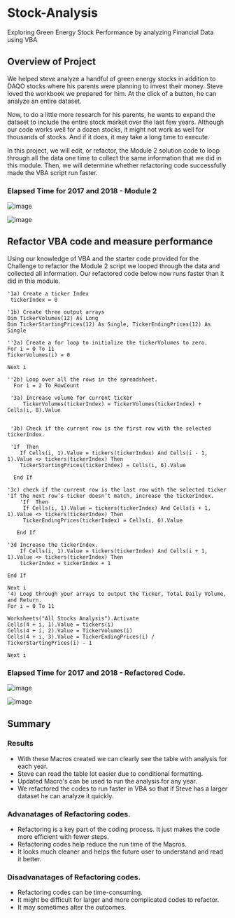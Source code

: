 # Stock-Analysis
Exploring Green Energy Stock Performance by analyzing Financial Data using VBA

## Overview of Project
We helped steve analyze a handful of green energy stocks in addition to DAQO stocks where his parents were planning to invest their money. Steve loved the workbook we prepared for him. At the click of a button, he can analyze an entire dataset. 

Now, to do a little more research for his parents, he wants to expand the dataset to include the entire stock market over the last few years. Although our code works well for a dozen stocks, it might not work as well for thousands of stocks. And if it does, it may take a long time to execute.

In this project, we will edit, or refactor, the Module 2 solution code to loop through all the data one time to collect the same information that we did in this module. Then, we will determine whether refactoring code successfully made the VBA script run faster.

### Elapsed Time for 2017 and 2018 - Module 2 

![image](https://user-images.githubusercontent.com/78935551/110395578-61ac3180-803c-11eb-80a1-b554a74b477c.png)

![image](https://user-images.githubusercontent.com/78935551/110395592-67a21280-803c-11eb-80e0-f814f48cce99.png)


## Refactor VBA code and measure performance
Using our knowledge of VBA and the starter code provided for the Challenge to refactor the Module 2 script we looped through the data and collected all information.
Our refactored code below now runs faster than it did in this module. 

    '1a) Create a ticker Index
     tickerIndex = 0

    '1b) Create three output arrays
    Dim TickerVolumes(12) As Long
    Dim TickerStartingPrices(12) As Single, TickerEndingPrices(12) As Single
    
    ''2a) Create a for loop to initialize the tickerVolumes to zero.
    For i = 0 To 11
    TickerVolumes(i) = 0
       
    Next i
            
    ''2b) Loop over all the rows in the spreadsheet.
      For i = 2 To RowCount
    
     '3a) Increase volume for current ticker
         TickerVolumes(tickerIndex) = TickerVolumes(tickerIndex) + Cells(i, 8).Value
    
        
     '3b) Check if the current row is the first row with the selected tickerIndex.
       
     'If  Then
        If Cells(i, 1).Value = tickers(tickerIndex) And Cells(i - 1, 1).Value <> tickers(tickerIndex) Then
        TickerStartingPrices(tickerIndex) = Cells(i, 6).Value
           
      End If
        
    '3c) check if the current row is the last row with the selected ticker
    'If the next row’s ticker doesn’t match, increase the tickerIndex.
        'If  Then
         If Cells(i, 1).Value = tickers(tickerIndex) And Cells(i + 1, 1).Value <> tickers(tickerIndex) Then
         TickerEndingPrices(tickerIndex) = Cells(i, 6).Value
       
       End If

    '3d Increase the tickerIndex.
        If Cells(i, 1).Value = tickers(tickerIndex) And Cells(i + 1, 1).Value <> tickers(tickerIndex) Then
        tickerIndex = tickerIndex + 1
        
    End If
        
    Next i
    '4) Loop through your arrays to output the Ticker, Total Daily Volume, and Return.
    For i = 0 To 11
        
    Worksheets("All Stocks Analysis").Activate
    Cells(4 + i, 1).Value = tickers(i)
    Cells(4 + i, 2).Value = TickerVolumes(i)
    Cells(4 + i, 3).Value = TickerEndingPrices(i) / TickerStartingPrices(i) - 1
            
    Next i
    
### Elapsed Time for 2017 and 2018 - Refactored Code.

![image](https://user-images.githubusercontent.com/78935551/110696387-06ec1480-81b9-11eb-985b-668b83ea30d5.png)

![image](https://user-images.githubusercontent.com/78935551/110696440-19664e00-81b9-11eb-9326-f568a09e6881.png)

       
## Summary 
### Results
- With these Macros created we can clearly see the table with analysis for each year.
- Steve can read the table lot easier due to conditional formatting.
- Updated Macro's can be used to run the analysis for any year.
- We refactored the codes to run faster in VBA so that if Steve has a larger dataset he can analyze it quickly.

### Advanatages of Refactoring codes.
- Refactoring is a key part of the coding process. It just makes the code more efficient with fewer steps.
- Refactoring codes help reduce the run time of the Macros.
- It looks much cleaner and helps the future user to understand and read it better.

### Disadvanatages of Refactoring codes.
- Refactoring codes can be time-consuming.
- It might be difficult for larger and more complicated codes to refactor.
- It may sometimes alter the outcomes.



